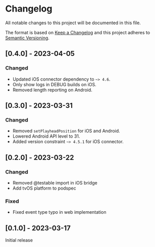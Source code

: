 # Changelog

All notable changes to this project will be documented in this file.

The format is based on [Keep a Changelog](http://keepachangelog.com/en/1.0.0/)
and this project adheres to [Semantic Versioning](http://semver.org/spec/v2.0.0.html).

## [0.4.0] - 2023-04-05

### Changed

- Updated iOS connector dependency to `~> 4.6`.
- Only show logs in DEBUG builds on iOS.
- Removed length reporting on Android.

## [0.3.0] - 2023-03-31

### Changed

- Removed `setPlayheadPosition` for iOS and Android.
- Lowered Android API level to 31.
- Added version constraint `~> 4.5.1` for iOS connector.

## [0.2.0] - 2023-03-22

### Changed

- Removed @testable import in iOS bridge
- Add tvOS platform to podspec

### Fixed

- Fixed event type typo in web implementation

## [0.1.0] - 2023-03-17

Initial release
